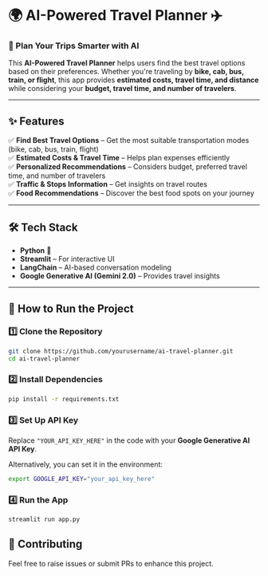 # 🌍 AI-Powered Travel Planner ✈️  

### 🚀 Plan Your Trips Smarter with AI  

This **AI-Powered Travel Planner** helps users find the best travel options based on their preferences. Whether you're traveling by **bike, cab, bus, train, or flight**, this app provides **estimated costs, travel time, and distance** while considering your **budget, travel time, and number of travelers**.  

---

## ✨ Features  

✅ **Find Best Travel Options** – Get the most suitable transportation modes (bike, cab, bus, train, flight)  
✅ **Estimated Costs & Travel Time** – Helps plan expenses efficiently  
✅ **Personalized Recommendations** – Considers budget, preferred travel time, and number of travelers  
✅ **Traffic & Stops Information** – Get insights on travel routes  
✅ **Food Recommendations** – Discover the best food spots on your journey  

---

## 🛠️ Tech Stack  

- **Python** 🐍  
- **Streamlit** – For interactive UI  
- **LangChain** – AI-based conversation modeling  
- **Google Generative AI (Gemini 2.0)** – Provides travel insights  

---

## 🚀 How to Run the Project  

### **1️⃣ Clone the Repository**  
```bash
git clone https://github.com/yourusername/ai-travel-planner.git
cd ai-travel-planner
```

### **2️⃣ Install Dependencies**  
```bash
pip install -r requirements.txt
```

### **3️⃣ Set Up API Key**  
Replace `"YOUR_API_KEY_HERE"` in the code with your **Google Generative AI API Key**.  

Alternatively, you can set it in the environment:  
```bash
export GOOGLE_API_KEY="your_api_key_here"
```

### **4️⃣ Run the App**  
```bash
streamlit run app.py
```

## 🤝 Contributing  

Feel free to raise issues or submit PRs to enhance this project.  

